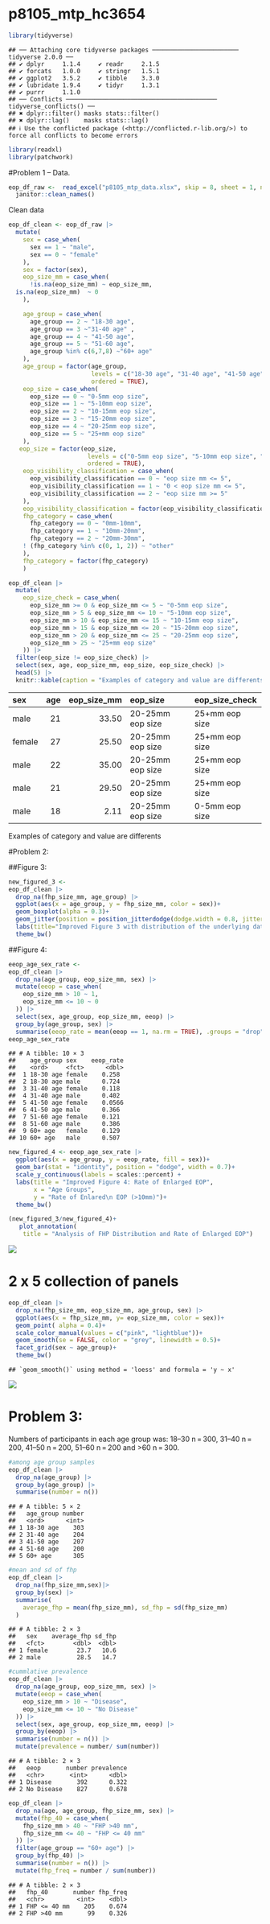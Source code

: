 p8105_mtp_hc3654
================

``` r
library(tidyverse)
```

    ## ── Attaching core tidyverse packages ──────────────────────── tidyverse 2.0.0 ──
    ## ✔ dplyr     1.1.4     ✔ readr     2.1.5
    ## ✔ forcats   1.0.0     ✔ stringr   1.5.1
    ## ✔ ggplot2   3.5.2     ✔ tibble    3.3.0
    ## ✔ lubridate 1.9.4     ✔ tidyr     1.3.1
    ## ✔ purrr     1.1.0     
    ## ── Conflicts ────────────────────────────────────────── tidyverse_conflicts() ──
    ## ✖ dplyr::filter() masks stats::filter()
    ## ✖ dplyr::lag()    masks stats::lag()
    ## ℹ Use the conflicted package (<http://conflicted.r-lib.org/>) to force all conflicts to become errors

``` r
library(readxl)
library(patchwork)
```

\#Problem 1 – Data.

``` r
eop_df_raw <-  read_excel("p8105_mtp_data.xlsx", skip = 8, sheet = 1, na = c("NA",".", "")) |> 
  janitor::clean_names()
```

Clean data

``` r
eop_df_clean <- eop_df_raw |> 
  mutate(
    sex = case_when(
      sex == 1 ~ "male",
      sex == 0 ~ "female"
    ), 
    sex = factor(sex),
    eop_size_mm = case_when(
      !is.na(eop_size_mm) ~ eop_size_mm,  
  is.na(eop_size_mm)  ~ 0
    ),

    age_group = case_when(
      age_group == 2 ~ "18-30 age",
      age_group == 3 ~"31-40 age" ,
      age_group == 4 ~ "41-50 age",
      age_group == 5 ~ "51-60 age",
      age_group %in% c(6,7,8) ~"60+ age"
    ),
    age_group = factor(age_group, 
                       levels = c("18-30 age", "31-40 age", "41-50 age", "51-60 age", "60+ age"),
                       ordered = TRUE),
    eop_size = case_when( 
      eop_size == 0 ~ "0-5mm eop size",
      eop_size == 1 ~ "5-10mm eop size",
      eop_size == 2 ~ "10-15mm eop size",
      eop_size == 3 ~ "15-20mm eop size",
      eop_size == 4 ~ "20-25mm eop size",
      eop_size == 5 ~ "25+mm eop size"
    ),
   eop_size = factor(eop_size,
                      levels = c("0-5mm eop size", "5-10mm eop size", "10-15mm eop size", "15-20mm eop size", "20-25mm eop size", "25+mm eop size"),
                      ordered = TRUE),
    eop_visibility_classification = case_when(
      eop_visibility_classification == 0 ~ "eop size mm <= 5",
      eop_visibility_classification == 1 ~ "0 < eop size mm <= 5",
      eop_visibility_classification == 2 ~ "eop size mm >= 5"
    ),
    eop_visibility_classification = factor(eop_visibility_classification),
    fhp_category = case_when(
      fhp_category == 0 ~ "0mm-10mm",
      fhp_category == 1 ~ "10mm-20mm",
      fhp_category == 2 ~ "20mm-30mm",
    ! (fhp_category %in% c(0, 1, 2)) ~ "other"
    ),
    fhp_category = factor(fhp_category)
    )
```

``` r
eop_df_clean |> 
  mutate(
    eop_size_check = case_when(
      eop_size_mm >= 0 & eop_size_mm <= 5 ~ "0-5mm eop size",
      eop_size_mm > 5 & eop_size_mm <= 10 ~ "5-10mm eop size",
      eop_size_mm > 10 & eop_size_mm <= 15 ~ "10-15mm eop size",
      eop_size_mm > 15 & eop_size_mm <= 20 ~ "15-20mm eop size",
      eop_size_mm > 20 & eop_size_mm <= 25 ~ "20-25mm eop size",
      eop_size_mm > 25 ~ "25+mm eop size"
    )) |> 
  filter(eop_size != eop_size_check) |> 
  select(sex, age, eop_size_mm, eop_size, eop_size_check) |> 
  head(5) |> 
  knitr::kable(caption = "Examples of category and value are differents")
```

| sex    | age | eop_size_mm | eop_size         | eop_size_check |
|:-------|----:|------------:|:-----------------|:---------------|
| male   |  21 |       33.50 | 20-25mm eop size | 25+mm eop size |
| female |  27 |       25.50 | 20-25mm eop size | 25+mm eop size |
| male   |  22 |       35.00 | 20-25mm eop size | 25+mm eop size |
| male   |  21 |       29.50 | 20-25mm eop size | 25+mm eop size |
| male   |  18 |        2.11 | 20-25mm eop size | 0-5mm eop size |

Examples of category and value are differents

\#Problem 2:

\##Figure 3:

``` r
new_figured_3 <- 
eop_df_clean |> 
  drop_na(fhp_size_mm, age_group) |> 
  ggplot(aes(x = age_group, y = fhp_size_mm, color = sex))+
  geom_boxplot(alpha = 0.3)+
  geom_jitter(position = position_jitterdodge(dodge.width = 0.8, jitter.width = 0.2), alpha = 0.2)+
  labs(title="Improved Figure 3 with distribution of the underlying data", x = "Age Groups", y = "Forward Head Protraction\n Size(mm)")+
  theme_bw()
```

\##Figure 4:

``` r
eeop_age_sex_rate <- 
eop_df_clean |> 
  drop_na(age_group, eop_size_mm, sex) |> 
  mutate(eeop = case_when(
    eop_size_mm > 10 ~ 1,
    eop_size_mm <= 10 ~ 0
  )) |> 
  select(sex, age_group, eop_size_mm, eeop) |> 
  group_by(age_group, sex) |> 
  summarise(eeop_rate = mean(eeop == 1, na.rm = TRUE), .groups = "drop")
eeop_age_sex_rate
```

    ## # A tibble: 10 × 3
    ##    age_group sex    eeop_rate
    ##    <ord>     <fct>      <dbl>
    ##  1 18-30 age female    0.258 
    ##  2 18-30 age male      0.724 
    ##  3 31-40 age female    0.118 
    ##  4 31-40 age male      0.402 
    ##  5 41-50 age female    0.0566
    ##  6 41-50 age male      0.366 
    ##  7 51-60 age female    0.121 
    ##  8 51-60 age male      0.386 
    ##  9 60+ age   female    0.129 
    ## 10 60+ age   male      0.507

``` r
new_figured_4 <- eeop_age_sex_rate |> 
  ggplot(aes(x = age_group, y = eeop_rate, fill = sex))+
  geom_bar(stat = "identity", position = "dodge", width = 0.7)+
  scale_y_continuous(labels = scales::percent) +
  labs(title = "Improved Figure 4: Rate of Enlarged EOP", 
       x = "Age Groups",
       y = "Rate of Enlared\n EOP (>10mm)")+
  theme_bw()
```

``` r
(new_figured_3/new_figured_4)+
   plot_annotation(
    title = "Analysis of FHP Distribution and Rate of Enlarged EOP")
```

![](p8105_mtp_hc3654_files/figure-gfm/unnamed-chunk-7-1.png)<!-- -->

# 2 x 5 collection of panels

``` r
eop_df_clean |> 
  drop_na(fhp_size_mm, eop_size_mm, age_group, sex) |> 
  ggplot(aes(x = fhp_size_mm, y= eop_size_mm, color = sex))+
  geom_point( alpha = 0.4)+
  scale_color_manual(values = c("pink", "lightblue"))+
  geom_smooth(se = FALSE, color = "grey", linewidth = 0.5)+
  facet_grid(sex ~ age_group)+
  theme_bw()
```

    ## `geom_smooth()` using method = 'loess' and formula = 'y ~ x'

![](p8105_mtp_hc3654_files/figure-gfm/unnamed-chunk-8-1.png)<!-- -->

# Problem 3:

Numbers of participants in each age group was: 18–30 n = 300, 31–40
n = 200, 41–50 n = 200, 51–60 n = 200 and \>60 n = 300.

``` r
#among age group samples
eop_df_clean |> 
  drop_na(age_group) |> 
  group_by(age_group) |> 
  summarise(number = n())
```

    ## # A tibble: 5 × 2
    ##   age_group number
    ##   <ord>      <int>
    ## 1 18-30 age    303
    ## 2 31-40 age    204
    ## 3 41-50 age    207
    ## 4 51-60 age    200
    ## 5 60+ age      305

``` r
#mean and sd of fhp
eop_df_clean |> 
  drop_na(fhp_size_mm,sex)|> 
  group_by(sex) |> 
  summarise(
    average_fhp = mean(fhp_size_mm), sd_fhp = sd(fhp_size_mm)
  )
```

    ## # A tibble: 2 × 3
    ##   sex    average_fhp sd_fhp
    ##   <fct>        <dbl>  <dbl>
    ## 1 female        23.7   10.6
    ## 2 male          28.5   14.7

``` r
#cummlative prevalence 
eop_df_clean |> 
  drop_na(age_group, eop_size_mm, sex) |> 
  mutate(eeop = case_when(
    eop_size_mm > 10 ~ "Disease",
    eop_size_mm <= 10 ~ "No Disease"
  )) |> 
  select(sex, age_group, eop_size_mm, eeop) |> 
  group_by(eeop) |> 
  summarise(number = n()) |> 
  mutate(prevalence = number/ sum(number))
```

    ## # A tibble: 2 × 3
    ##   eeop       number prevalence
    ##   <chr>       <int>      <dbl>
    ## 1 Disease       392      0.322
    ## 2 No Disease    827      0.678

``` r
eop_df_clean |> 
  drop_na(age, age_group, fhp_size_mm, sex) |> 
  mutate(fhp_40 = case_when(
    fhp_size_mm > 40 ~ "FHP >40 mm",
    fhp_size_mm <= 40 ~ "FHP <= 40 mm"
  )) |> 
  filter(age_group == "60+ age") |> 
  group_by(fhp_40) |> 
  summarise(number = n()) |> 
  mutate(fhp_freq = number / sum(number))
```

    ## # A tibble: 2 × 3
    ##   fhp_40       number fhp_freq
    ##   <chr>         <int>    <dbl>
    ## 1 FHP <= 40 mm    205    0.674
    ## 2 FHP >40 mm       99    0.326
